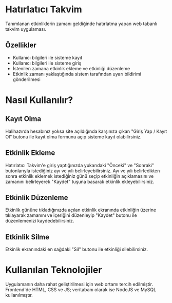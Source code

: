 # Hatırlatıcı Takvim
Tanımlanan etkinliklerin zamanı geldiğinde hatırlatma yapan web tabanlı takvim uygulaması.

## Özellikler
- Kullanıcı bilgileri ile sisteme kayıt 
- Kullanıcı bilgileri ile sisteme giriş
- İstenilen zamana etkinlik ekleme ve etkinliği düzenleme
- Etkinlik zamanı yaklaştığında sistem tarafından uyarı bildirimi gönderilmesi

# Nasıl Kullanılır?

## Kayıt Olma
Halihazırda hesabınız yoksa site açıldığında karşınıza çıkan "Giriş Yap / Kayıt Ol" butonu ile kayıt olma formunu açıp sisteme kayıt olabilirsiniz. 

## Etkinlik Ekleme
Hatırlatıcı Takvim'e giriş yaptığınızda yukarıdaki "Önceki" ve "Sonraki" butonlarıyla istediğiniz ayı ve yılı belirleyebilirsiniz. 
Ayı ve yılı belirledikten sonra etkinlik eklemek istediğiniz günü seçip etkinliğin açıklamasını ve zamanını belirleyerek "Kaydet" tuşuna basarak etkinlik ekleyebilirsiniz.

## Etkinlik Düzenleme
Etkinlik gününe tıkladığınızda açılan etkinlik ekranında etkinliğin üzerine tıklayarak zamanını ve içeriğini düzenleyip "Kaydet" butonu ile düzenlemenizi kaydedebilirsiniz.

## Etkinlik Silme
Etkinlik ekranındaki en sağdaki "Sil" butonu ile etkinliği silebilirsiniz.

# Kullanılan Teknolojiler
Uygulamanın daha rahat geliştirilmesi için web ortamı tercih edilmiştir. 
<br>Frontend'de HTML, CSS ve JS; veritabanı olarak ise NodeJS ve MySQL kullanılmıştır. 


